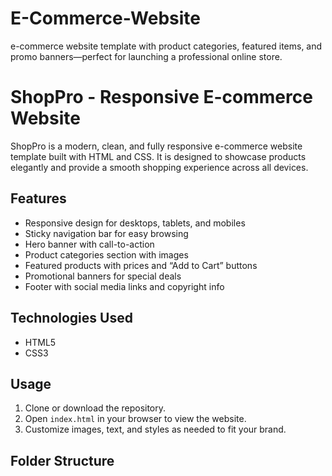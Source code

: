 # E-Commerce-Website
e-commerce website template with product categories, featured items, and promo banners—perfect for launching a professional online store.
# ShopPro - Responsive E-commerce Website

ShopPro is a modern, clean, and fully responsive e-commerce website template built with HTML and CSS. It is designed to showcase products elegantly and provide a smooth shopping experience across all devices.

## Features

- Responsive design for desktops, tablets, and mobiles  
- Sticky navigation bar for easy browsing  
- Hero banner with call-to-action  
- Product categories section with images  
- Featured products with prices and “Add to Cart” buttons  
- Promotional banners for special deals  
- Footer with social media links and copyright info  

## Technologies Used

- HTML5  
- CSS3  

## Usage

1. Clone or download the repository.  
2. Open `index.html` in your browser to view the website.  
3. Customize images, text, and styles as needed to fit your brand.

## Folder Structure



